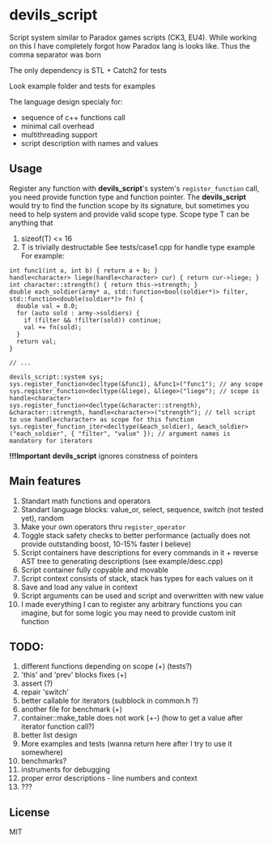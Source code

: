 # devils_script
Script system similar to Paradox games scripts (CK3, EU4). While working on this I have completely forgot how Paradox lang is looks like. Thus the comma separator was born

The only dependency is STL + Catch2 for tests

Look example folder and tests for examples

The language design specialy for:
- sequence of c++ functions call
- minimal call overhead
- multithreading support
- script description with names and values 

## Usage
Register any function with **devils_script**'s system's `register_function` call, you need provide function type and function pointer. The **devils_script** would try to find the function scope by its signature, but sometimes you need to help system and provide valid scope type. 
Scope type T can be anything that 
1) sizeof(T) <= 16
2) T is trivially destructable
See tests/case1.cpp for handle type example
For example:
```
int func1(int a, int b) { return a + b; }
handle<character> liege(handle<character> cur) { return cur->liege; }
int character::strength() { return this->strength; }
double each_soldier(army* a, std::function<bool(soldier*)> filter, std::function<double(soldier*)> fn) {
  double val = 0.0;
  for (auto sold : army->soldiers) {
	if (filter && !filter(sold)) continue;
	val += fn(sold);
  }
  return val;
}

// ...

devils_script::system sys;
sys.register_function<decltype(&func1), &func1>("func1"); // any scope
sys.register_function<decltype(&liege), &liege>("liege"); // scope is handle<character>
sys.register_function<decltype(&character::strength), &character::strength, handle<character>>("strength"); // tell script to use handle<character> as scope for this function
sys.register_function_iter<decltype(&each_soldier), &each_soldier>("each_soldier", { "filter", "value" }); // argument names is mandatory for iterators
```

**!!!Important** **devils_script** ignores constness of pointers 

## Main features
1. Standart math functions and operators
2. Standart language blocks: value_or, select, sequence, switch (not tested yet), random
3. Make your own operators thru `register_operator`
4. Toggle stack safety checks to better performance (actually does not provide outstanding boost, 10-15% faster I believe)
5. Script containers have descriptions for every commands in it + reverse AST tree to generating descriptions (see example/desc.cpp)
6. Script container fully copyable and movable
7. Script context consists of stack, stack has types for each values on it
8. Save and load any value in context
9. Script arguments can be used and script and overwritten with new value
10. I made everything I can to register any arbitrary functions you can imagine, but for some logic you may need to provide custom init function

## TODO:
1. different functions depending on scope (+) (tests?)
2. 'this' and 'prev' blocks fixes (+)
3. assert (?)
4. repair 'switch'
5. better callable for iterators (subblock in common.h ?)
6. another file for benchmark (+)
7. container::make_table does not work (+-) (how to get a value after iterator function call?)
8. better list design
9. More examples and tests (wanna return here after I try to use it somewhere)
10. benchmarks?
11. instruments for debugging
12. proper error descriptions - line numbers and context
13. ???

## License
MIT